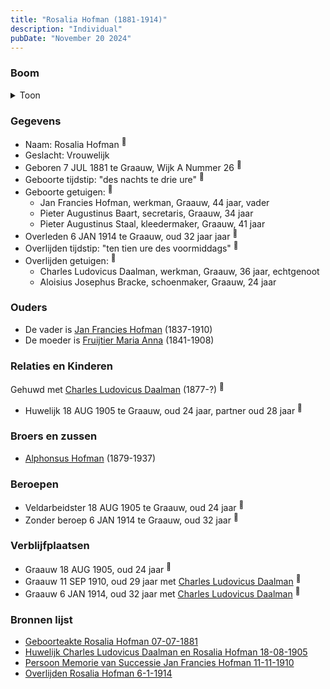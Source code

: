 ```yaml
---
title: "Rosalia Hofman (1881-1914)"
description: "Individual"
pubDate: "November 20 2024"
---
```


### Boom
<details><summary>Toon</summary>

![test](https://www.plantuml.com/plantuml/svg/ZPFVJzim4CVV_LUSu65FICdIB6bL5Lfes2gOq0OFUwekoT6QEdRbSrPLgF_xN9fG40FwPEjyFpvtt_CPExIkhfJWXTHBj5X1ZiLYPasjotEZZ0LdKRD_8kt4N9O4XRI5ejsTggLRGqLLJfPt9dPaoRZraiIBh8L2PdWK030ojYHxEvV5GXDplr-Xr8C1H68Zn1UuUIh5OXTnD44DcKSe935yD_SLwYD0XXz144GnmF4uok9iv5C_tajIvGRwlHppzJGtpYdg3I1COJBywOyeWKkBMAzUkFAYLcgAkfmMrZ3dnYDjOqBuFRw1i1i6RSoc9SfiBH-S90lNQ2N2K6lS8tKzKZOQH-FeGwHEw9lHZhHafizv4XZUNNgS87s3q--jg2obdctpmlNmZy-U94z0cGSAOpXMSZPtQrBAh3pKHZIpEpbfF4H3lZSqaTxWdxx67T5M-sKObM_wjHBU0vvr_Bpz12PtLnup3GyMvDjEmsxOsG-WPJgVerL-EwxgqloLHSrmWQXUuQM7BKfo-8QSmkax6gIjLl6p26dwNn6sOsjcdgQY0TqRn1dfqd_EVm00)
</details>

### Gegevens
- Naam: Rosalia Hofman <sup><a href="../s00423/" style="text-decoration:none" title="Geboorteakte Rosalia Hofman 07-07-1881">:link:</a></sup>
- Geslacht: Vrouwelijk
- Geboren 7 JUL 1881 te Graauw, Wijk A Nummer 26 <sup><a href="../s00423/" style="text-decoration:none" title="Geboorteakte Rosalia Hofman 07-07-1881">:link:</a></sup>
- Geboorte tijdstip: "des nachts te drie ure" <sup><a href="../s00423/" style="text-decoration:none" title="Geboorteakte Rosalia Hofman 07-07-1881">:link:</a></sup>
- Geboorte getuigen: <sup><a href="../s00423/" style="text-decoration:none" title="Geboorteakte Rosalia Hofman 07-07-1881">:link:</a></sup>
  - Jan Francies Hofman, werkman, Graauw, 44 jaar, vader
  - Pieter Augustinus Baart, secretaris, Graauw, 34 jaar
  - Pieter Augustinus Staal, kleedermaker, Graauw, 41 jaar
- Overleden 6 JAN 1914 te Graauw, oud 32 jaar jaar <sup><a href="../s00430/" style="text-decoration:none" title="Overlijden Rosalia Hofman 6-1-1914">:link:</a></sup>
- Overlijden tijdstip: "ten tien ure des voormiddags" <sup><a href="../s00430/" style="text-decoration:none" title="Overlijden Rosalia Hofman 6-1-1914">:link:</a></sup>
- Overlijden getuigen: <sup><a href="../s00430/" style="text-decoration:none" title="Overlijden Rosalia Hofman 6-1-1914">:link:</a></sup>
  - Charles Ludovicus Daalman, werkman, Graauw, 36 jaar, echtgenoot
  - Aloisius Josephus Bracke, schoenmaker, Graauw, 24 jaar

### Ouders
- De vader is [Jan Francies Hofman](../i00035/) (1837-1910)
- De moeder is [Fruijtier Maria Anna](../i00039/) (1841-1908)

### Relaties en Kinderen

Gehuwd met [Charles Ludovicus Daalman](../i00258/) (1877-?) <sup><a href="../s00427/" style="text-decoration:none" title="Huwelijk Charles Ludovicus Daalman en Rosalia Hofman 18-08-1905">:link:</a></sup>
- Huwelijk 18 AUG 1905 te Graauw, oud 24 jaar, partner oud 28 jaar <sup><a href="../s00427/" style="text-decoration:none" title="Huwelijk Charles Ludovicus Daalman en Rosalia Hofman 18-08-1905">:link:</a></sup>

### Broers en zussen
- [Alphonsus Hofman](../i00253/) (1879-1937)

### Beroepen
- Veldarbeidster 18 AUG 1905 te Graauw, oud 24 jaar <sup><a href="../s00427/" style="text-decoration:none" title="Huwelijk Charles Ludovicus Daalman en Rosalia Hofman 18-08-1905">:link:</a></sup>
- Zonder beroep 6 JAN 1914 te Graauw, oud 32 jaar <sup><a href="../s00430/" style="text-decoration:none" title="Overlijden Rosalia Hofman 6-1-1914">:link:</a></sup>

### Verblijfplaatsen
- Graauw  18 AUG 1905, oud 24 jaar  <sup><a href="../s00427/" style="text-decoration:none" title="Huwelijk Charles Ludovicus Daalman en Rosalia Hofman 18-08-1905">:link:</a></sup>
- Graauw  11 SEP 1910, oud 29 jaar met [Charles Ludovicus Daalman](../i00258/) <sup><a href="../s00054/" style="text-decoration:none" title="Overlijden Jan Francies Hofman 11-9-1910">:link:</a></sup>
- Graauw  6 JAN 1914, oud 32 jaar met [Charles Ludovicus Daalman](../i00258/) <sup><a href="../s00430/" style="text-decoration:none" title="Overlijden Rosalia Hofman 6-1-1914">:link:</a></sup>

### Bronnen lijst
- [Geboorteakte Rosalia Hofman 07-07-1881](../s00423/)
- [Huwelijk Charles Ludovicus Daalman en Rosalia Hofman 18-08-1905](../s00427/)
- [Persoon Memorie van Successie Jan Francies Hofman 11-11-1910](../s00429/)
- [Overlijden Rosalia Hofman 6-1-1914](../s00430/)